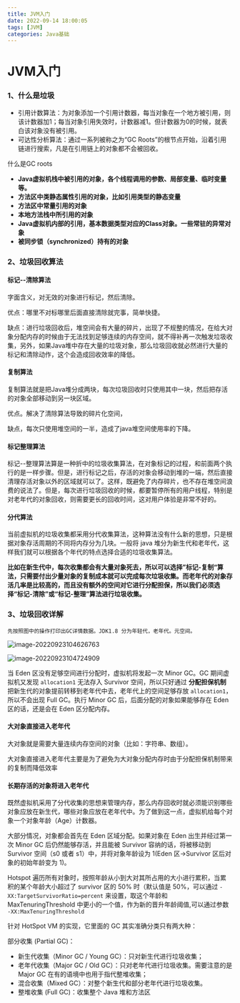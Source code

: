 ```yaml
---
title: JVM入门
date: 2022-09-14 18:00:05
tags: [JVM]
categories: Java基础
---
```

# JVM入门

### 1、什么是垃圾

- 引用计数算法：为对象添加一个引用计数器，每当对象在一个地方被引用，则该计数器加1；每当对象引用失效时，计数器减1。但计数器为0的时候，就表白该对象没有被引用。
- 可达性分析算法：通过一系列被称之为“GC Roots”的根节点开始，沿着引用链进行搜索，凡是在引用链上的对象都不会被回收。

什么是GC roots

- **Java虚拟机栈中被引用的对象，各个线程调用的参数、局部变量、临时变量等。**
- **方法区中类静态属性引用的对象，比如引用类型的静态变量**
- **方法区中常量引用的对象**
- **本地方法栈中所引用的对象**
- **Java虚拟机内部的引用，基本数据类型对应的Class对象。一些常驻的异常对象**
- **被同步锁（synchronized）持有的对象**



### 2、垃圾回收算法

#### 标记--清除算法

  字面含义，对无效的对象进行标记，然后清除。

优点：哪里不对标哪里后面直接清除就完事，简单快捷。

缺点：进行垃圾回收后，堆空间会有大量的碎片，出现了不规整的情况，在给大对象分配内存的时候由于无法找到足够连续的内存空间，就不得补再一次触发垃圾收集，另外，如果Java堆中存在大量的垃圾对象，那么垃圾回收就必然进行大量的标记和清除动作，这个会造成回收效率的降低。



#### 复制算法

  复制算法就是把Java堆分成两块，每次垃圾回收时只使用其中一块，然后把存活的对象全部移动到另一块区域。

优点。解决了清除算法导致的碎片化空间，

缺点，每次只使用堆空间的一半，造成了java堆空间使用率的下降。



#### 标记整理算法

​	标记--整理算法算是一种折中的垃圾收集算法，在对象标记的过程，和前面两个执行的是一样步骤。但是，进行标记之后，存活的对象会移动到堆的一端，然后直接清理存活对象以外的区域就可以了。这样，既避免了内存碎片，也不存在堆空间浪费的说法了。但是，每次进行垃圾回收的时候，都要暂停所有的用户线程，特别是对老年代的对象回收，则需要更长的回收时间，这对用户体验是非常不好的。

#### 分代算法

​	当前虚拟机的垃圾收集都采用分代收集算法，这种算法没有什么新的思想，只是根据对象存活周期的不同将内存分为几块。一般将 java 堆分为新生代和老年代，这样我们就可以根据各个年代的特点选择合适的垃圾收集算法。

**比如在新生代中，每次收集都会有大量对象死去，所以可以选择”标记-复制“算法，只需要付出少量对象的复制成本就可以完成每次垃圾收集。而老年代的对象存活几率是比较高的，而且没有额外的空间对它进行分配担保，所以我们必须选择“标记-清除”或“标记-整理”算法进行垃圾收集。**



### 3、垃圾回收详解

 	先按照图中的操作打印出GC详情数据。JDK1.8 分为年轻代，老年代。元空间。



![image-20220923104626763](http://114.55.238.234:9000/images\image-20220923104626763.png)

![image-20220923104724909](http://114.55.238.234:9000/images\image-20220923104724909.png)





当 Eden 区没有足够空间进行分配时，虚拟机将发起一次 Minor GC。GC 期间虚拟机又发现 `allocation1` 无法存入 Survivor 空间，所以只好通过 **分配担保机制** 把新生代的对象提前转移到老年代中去，老年代上的空间足够存放 `allocation1`，所以不会出现 Full GC。执行 Minor GC 后，后面分配的对象如果能够存在 Eden 区的话，还是会在 Eden 区分配内存。

#### 大对象直接进入老年代

大对象就是需要大量连续内存空间的对象（比如：字符串、数组）。

大对象直接进入老年代主要是为了避免为大对象分配内存时由于分配担保机制带来的复制而降低效率

####  长期存活的对象将进入老年代

既然虚拟机采用了分代收集的思想来管理内存，那么内存回收时就必须能识别哪些对象应放在新生代，哪些对象应放在老年代中。为了做到这一点，虚拟机给每个对象一个对象年龄（Age）计数器。

大部分情况，对象都会首先在 Eden 区域分配。如果对象在 Eden 出生并经过第一次 Minor GC 后仍然能够存活，并且能被 Survivor 容纳的话，将被移动到 Survivor 空间（s0 或者 s1）中，并将对象年龄设为 1(Eden 区->Survivor 区后对象的初始年龄变为 1)。

Hotspot 遍历所有对象时，按照年龄从小到大对其所占用的大小进行累积，当累积的某个年龄大小超过了 survivor 区的 50% 时（默认值是 50%，可以通过 `-XX:TargetSurvivorRatio=percent` 来设置，取这个年龄和 MaxTenuringThreshold 中更小的一个值，作为新的晋升年龄阈值,可以通过参数 `-XX:MaxTenuringThreshold`

针对 HotSpot VM 的实现，它里面的 GC 其实准确分类只有两大种：

部分收集 (Partial GC)：

- 新生代收集（Minor GC / Young GC）：只对新生代进行垃圾收集；
- 老年代收集（Major GC / Old GC）：只对老年代进行垃圾收集。需要注意的是 Major GC 在有的语境中也用于指代整堆收集；
- 混合收集（Mixed GC）：对整个新生代和部分老年代进行垃圾收集。
- 整堆收集 (Full GC)：收集整个 Java 堆和方法区 


